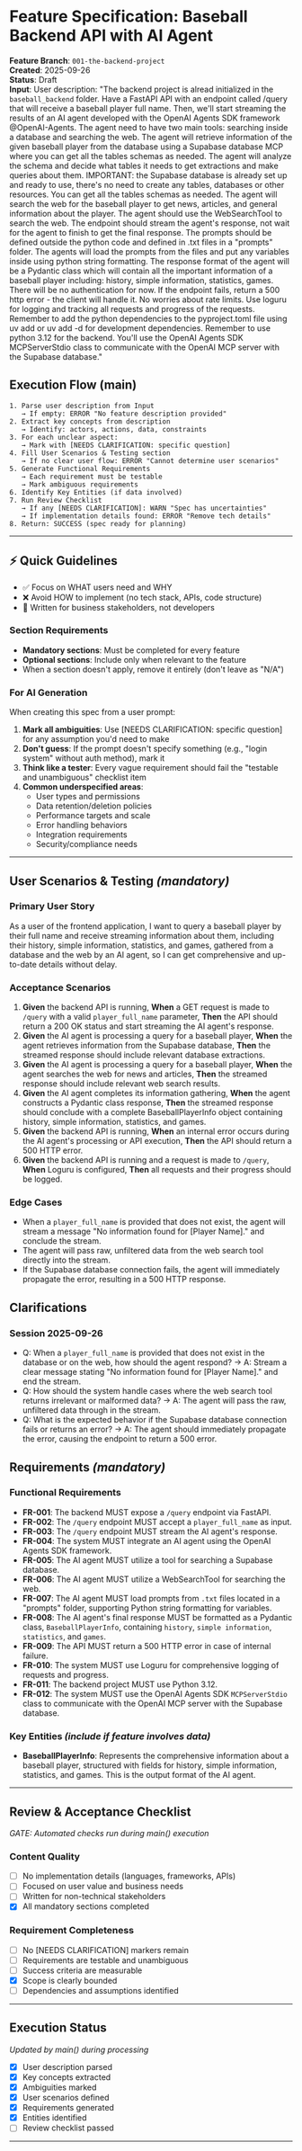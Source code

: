 # Feature Specification: Baseball Backend API with AI Agent

**Feature Branch**: `001-the-backend-project`  
**Created**: 2025-09-26  
**Status**: Draft  
**Input**: User description: "The backend project is alread initialized in the `baseball_backend` folder. Have a FastAPI API with an endpoint called /query that will receive a baseball player full name. Then, we'll start streaming the results of an AI agent developed with the OpenAI Agents SDK framework @OpenAI-Agents. The agent need to have two main tools: searching inside a database and searching the web. The agent will retrieve information of the given baseball player from the database using a Supabase database MCP where you can get all the tables schemas as needed. The agent will analyze the schema and decide what tables it needs to get extractions and make queries about them. IMPORTANT: the Supabase database is already set up and ready to use, there's no need to create any tables, databases or other resources. You can get all the tables schemas as needed. The agent will search the web for the baseball player to get news, articles, and general information about the player. The agent should use the WebSearchTool to search the web. The endpoint should stream the agent's response, not wait for the agent to finish to get the final response. The prompts should be defined outside the python code and defined in .txt files in a "prompts" folder. The agents will load the prompts from the files and put any variables inside using python string formatting. The response format of the agent will be a Pydantic class which will contain all the important information of a baseball player including: history, simple information, statistics, games. There will be no authentication for now. If the endpoint fails, return a 500 http error - the client will handle it. No worries about rate limits. Use loguru for logging and tracking all requests and progress of the requests. Remember to add the python dependencies to the pyproject.toml file using uv add <package> or uv add -d <package> for development dependencies. Remember to use python 3.12 for the backend. You'll use the OpenAI Agents SDK MCPServerStdio class to communicate with the OpenAI MCP server with the Supabase database."

## Execution Flow (main)

```
1. Parse user description from Input
   → If empty: ERROR "No feature description provided"
2. Extract key concepts from description
   → Identify: actors, actions, data, constraints
3. For each unclear aspect:
   → Mark with [NEEDS CLARIFICATION: specific question]
4. Fill User Scenarios & Testing section
   → If no clear user flow: ERROR "Cannot determine user scenarios"
5. Generate Functional Requirements
   → Each requirement must be testable
   → Mark ambiguous requirements
6. Identify Key Entities (if data involved)
7. Run Review Checklist
   → If any [NEEDS CLARIFICATION]: WARN "Spec has uncertainties"
   → If implementation details found: ERROR "Remove tech details"
8. Return: SUCCESS (spec ready for planning)
```

---

## ⚡ Quick Guidelines

- ✅ Focus on WHAT users need and WHY
- ❌ Avoid HOW to implement (no tech stack, APIs, code structure)
- 👥 Written for business stakeholders, not developers

### Section Requirements

- **Mandatory sections**: Must be completed for every feature
- **Optional sections**: Include only when relevant to the feature
- When a section doesn't apply, remove it entirely (don't leave as "N/A")

### For AI Generation

When creating this spec from a user prompt:

1. **Mark all ambiguities**: Use [NEEDS CLARIFICATION: specific question] for any assumption you'd need to make
2. **Don't guess**: If the prompt doesn't specify something (e.g., "login system" without auth method), mark it
3. **Think like a tester**: Every vague requirement should fail the "testable and unambiguous" checklist item
4. **Common underspecified areas**:
   - User types and permissions
   - Data retention/deletion policies
   - Performance targets and scale
   - Error handling behaviors
   - Integration requirements
   - Security/compliance needs

---

## User Scenarios & Testing _(mandatory)_

### Primary User Story

As a user of the frontend application, I want to query a baseball player by their full name and receive streaming information about them, including their history, simple information, statistics, and games, gathered from a database and the web by an AI agent, so I can get comprehensive and up-to-date details without delay.

### Acceptance Scenarios

1. **Given** the backend API is running, **When** a GET request is made to `/query` with a valid `player_full_name` parameter, **Then** the API should return a 200 OK status and start streaming the AI agent's response.
2. **Given** the AI agent is processing a query for a baseball player, **When** the agent retrieves information from the Supabase database, **Then** the streamed response should include relevant database extractions.
3. **Given** the AI agent is processing a query for a baseball player, **When** the agent searches the web for news and articles, **Then** the streamed response should include relevant web search results.
4. **Given** the AI agent completes its information gathering, **When** the agent constructs a Pydantic class response, **Then** the streamed response should conclude with a complete BaseballPlayerInfo object containing history, simple information, statistics, and games.
5. **Given** the backend API is running, **When** an internal error occurs during the AI agent's processing or API execution, **Then** the API should return a 500 HTTP error.
6. **Given** the backend API is running and a request is made to `/query`, **When** Loguru is configured, **Then** all requests and their progress should be logged.

### Edge Cases

- When a `player_full_name` is provided that does not exist, the agent will stream a message "No information found for [Player Name]." and conclude the stream.
- The agent will pass raw, unfiltered data from the web search tool directly into the stream.
- If the Supabase database connection fails, the agent will immediately propagate the error, resulting in a 500 HTTP response.

## Clarifications

### Session 2025-09-26

- Q: When a `player_full_name` is provided that does not exist in the database or on the web, how should the agent respond? → A: Stream a clear message stating "No information found for [Player Name]." and end the stream.
- Q: How should the system handle cases where the web search tool returns irrelevant or malformed data? → A: The agent will pass the raw, unfiltered data through in the stream.
- Q: What is the expected behavior if the Supabase database connection fails or returns an error? → A: The agent should immediately propagate the error, causing the endpoint to return a 500 error.

## Requirements _(mandatory)_

### Functional Requirements

- **FR-001**: The backend MUST expose a `/query` endpoint via FastAPI.
- **FR-002**: The `/query` endpoint MUST accept a `player_full_name` as input.
- **FR-003**: The `/query` endpoint MUST stream the AI agent's response.
- **FR-004**: The system MUST integrate an AI agent using the OpenAI Agents SDK framework.
- **FR-005**: The AI agent MUST utilize a tool for searching a Supabase database.
- **FR-006**: The AI agent MUST utilize a WebSearchTool for searching the web.
- **FR-007**: The AI agent MUST load prompts from `.txt` files located in a "prompts" folder, supporting Python string formatting for variables.
- **FR-008**: The AI agent's final response MUST be formatted as a Pydantic class, `BaseballPlayerInfo`, containing `history`, `simple information`, `statistics`, and `games`.
- **FR-009**: The API MUST return a 500 HTTP error in case of internal failure.
- **FR-010**: The system MUST use Loguru for comprehensive logging of requests and progress.
- **FR-011**: The backend project MUST use Python 3.12.
- **FR-012**: The system MUST use the OpenAI Agents SDK `MCPServerStdio` class to communicate with the OpenAI MCP server with the Supabase database.

### Key Entities _(include if feature involves data)_

- **BaseballPlayerInfo**: Represents the comprehensive information about a baseball player, structured with fields for history, simple information, statistics, and games. This is the output format of the AI agent.

---

## Review & Acceptance Checklist

_GATE: Automated checks run during main() execution_

### Content Quality

- [ ] No implementation details (languages, frameworks, APIs)
- [ ] Focused on user value and business needs
- [ ] Written for non-technical stakeholders
- [x] All mandatory sections completed

### Requirement Completeness

- [ ] No [NEEDS CLARIFICATION] markers remain
- [ ] Requirements are testable and unambiguous
- [ ] Success criteria are measurable
- [x] Scope is clearly bounded
- [ ] Dependencies and assumptions identified

---

## Execution Status

_Updated by main() during processing_

- [x] User description parsed
- [x] Key concepts extracted
- [x] Ambiguities marked
- [x] User scenarios defined
- [x] Requirements generated
- [x] Entities identified
- [ ] Review checklist passed

---

